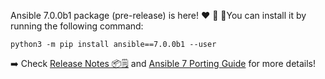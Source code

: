  Ansible 7.0.0b1 package (pre-release) is here! ❤️
🔗<FORUM LINK>
💽You can install it by running the following command:

```
python3 -m pip install ansible==7.0.0b1 --user
```

➡️ Check [Release Notes 📦️🗒️](https://github.com/ansible-community/ansible-build-data/blob/7.0.0b1/7/CHANGELOG-v7.md) and [Ansible 7 Porting Guide](https://docs.ansible.com/ansible/devel/porting_guides/porting_guide_7.html) for more details!
